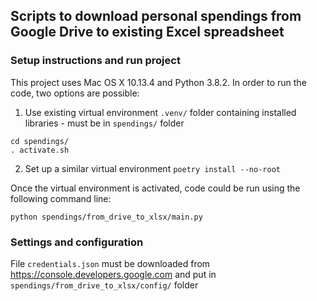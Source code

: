 ## Scripts to download personal spendings from Google Drive to existing Excel spreadsheet

### Setup instructions and run project
This project uses Mac OS X 10.13.4 and Python 3.8.2.
In order to run the code, two options are possible:
1. Use existing virtual environment `.venv/` folder containing installed libraries - must be in `spendings/` folder
  ```
  cd spendings/
  . activate.sh
  ```

2. Set up a similar virtual environment 
```poetry install --no-root```

Once the virtual environment is activated, code could be run using the following command line:  
```
python spendings/from_drive_to_xlsx/main.py
```  

### Settings and configuration
File `credentials.json` must be downloaded from https://console.developers.google.com and put in `spendings/from_drive_to_xlsx/config/` folder
